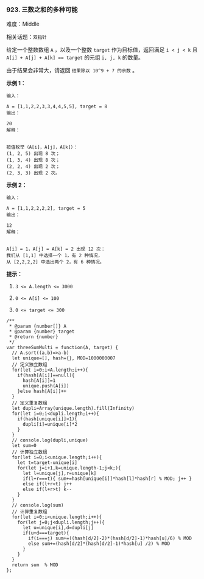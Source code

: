 ### 923. 三数之和的多种可能

难度：Middle

相关话题：`双指针`

给定一个整数数组 `A` ，以及一个整数 `target` 作为目标值，返回满足  `i < j < k`  且 `A[i] + A[j] + A[k] == target` 的元组 `i, j, k` 的数量。



由于结果会非常大，请返回  `结果除以 10^9 + 7 的余数` 。







**示例 1：** 





```
输入：

A = [1,1,2,2,3,3,4,4,5,5], target = 8
输出：

20
解释：


按值枚举（A[i]，A[j]，A[k]）：
(1, 2, 5) 出现 8 次；
(1, 3, 4) 出现 8 次；
(2, 2, 4) 出现 2 次；
(2, 3, 3) 出现 2 次。

```


**示例 2：** 





```
输入：

A = [1,1,2,2,2,2], target = 5
输出：

12
解释：


A[i] = 1，A[j] = A[k] = 2 出现 12 次：
我们从 [1,1] 中选择一个 1，有 2 种情况，
从 [2,2,2,2] 中选出两个 2，有 6 种情况。

```






**提示：** 




1.  `3 <= A.length <= 3000` 

2.  `0 <= A[i] <= 100` 

3.  `0 <= target <= 300` 






```
/**
 * @param {number[]} A
 * @param {number} target
 * @return {number}
 */
var threeSumMulti = function(A, target) {
  // A.sort((a,b)=>a-b)
  let unique=[], hash={}, MOD=1000000007
  // 定义独立数组
  for(let i=0;i<A.length;i++){
    if(hash[A[i]]==null){
      hash[A[i]]=1
      unique.push(A[i])
    }else hash[A[i]]++
  }
  // 定义重复数组
  let dupli=Array(unique.length).fill(Infinity)
  for(let i=0;i<dupli.length;i++){
    if(hash[unique[i]]>1){
      dupli[i]=unique[i]*2
    }
  }
  // console.log(dupli,unique)
  let sum=0
  // 计算独立数组
  for(let i=0;i<unique.length;i++){
    let t=target-unique[i]
    for(let j=i+1,k=unique.length-1;j<k;){
      let l=unique[j],r=unique[k]
      if(l+r===t){ sum+=hash[unique[i]]*hash[l]*hash[r] % MOD; j++ }
      else if(l+r<t) j++
      else if(l+r>t) k--
    }
  }
  // console.log(sum)
  // 计算重复数组
  for(let i=0;i<unique.length;i++){
    for(let j=0;j<dupli.length;j++){
      let u=unique[i],d=dupli[j]
      if(u+d===target){
        if(i===j) sum+=((hash[d/2]-2)*(hash[d/2]-1)*hash[u]/6) % MOD
        else sum+=(hash[d/2]*(hash[d/2]-1)*hash[u] /2) % MOD  
      }
    }
  }
  return sum  % MOD
};



```

